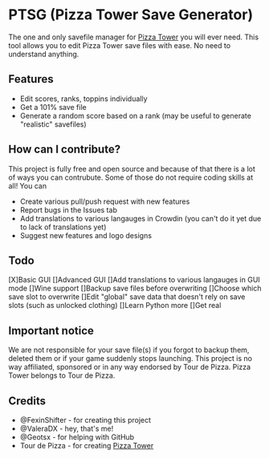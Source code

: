 # PTSG (Pizza Tower Save Generator)
The one and only savefile manager for [Pizza Tower](https://store.steampowered.com/app/2231450/Pizza_Tower/) you will ever need.
This tool allows you to edit Pizza Tower save files with ease. No need to understand anything. 
## Features
- Edit scores, ranks, toppins individually
- Get a 101% save file
- Generate a random score based on a rank (may be useful to generate "realistic" savefiles)
## How can I contribute?
This project is fully free and open source and because of that there is a lot of ways you can contrubute. Some of those do not require coding skills at all!
You can
- Create various pull/push request with new features
- Report bugs in the Issues tab
- Add translations to various langauges in Crowdin (you can't do it yet due to lack of translations yet)
- Suggest new features and logo designs
## Todo
[X]Basic GUI
[]Advanced GUI
[]Add translations to various langauges in GUI mode
[]Wine support
[]Backup save files before overwriting
[]Choose which save slot to overwrite
[]Edit "global" save data that doesn't rely on save slots (such as unlocked clothing)
[]Learn Python more
[]Get real
## Important notice
We are not responsible for your save file(s) if you forgot to backup them, deleted them or if your game suddenly stops launching. This project is no way affiliated, sponsored or in any way endorsed by Tour de Pizza. Pizza Tower belongs to Tour de Pizza.
## Credits
- @FexinShifter - for creating this project
- @ValeraDX - hey, that's me!
- @Geotsx - for helping with GitHub
- Tour de Pizza - for creating [Pizza Tower](https://store.steampowered.com/app/2231450/Pizza_Tower/)
